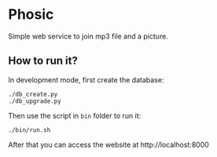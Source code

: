 Phosic
======

Simple web service to join mp3 file and a picture.

How to run it?
--------------

In development mode, first create the database:

    ./db_create.py
    ./db_upgrade.py

Then use the script in `bin` folder to run it:

    ./bin/run.sh

After that you can access the website at http://localhost:8000
